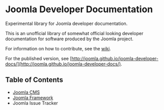 # Joomla Developer Documentation

Experimental library for Joomla developer documentation.

This is an unofficial library of somewhat official looking developer documentation for software produced by the Joomla project.

For information on how to contribute, see the [wiki](https://github.com/joomla/joomla-developer-docs/wiki).

For the published version, see [http://joomla.github.io/joomla-developer-docs/](http://joomla.github.io/joomla-developer-docs/).

## Table of Contents

* [Joomla CMS](docs/en/cms/README.md)
* [Joomla Framework](docs/en/framework/README.md)
* Joomla Issue Tracker
